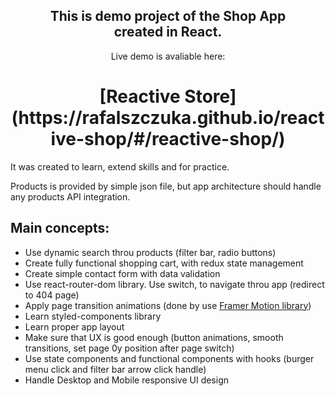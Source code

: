 <h2 align="center">This is demo project of the Shop App<br>created in React.</h2>

<p align="center">Live demo is avaliable here:</p>
<h1 align="center">[Reactive Store](https://rafalszczuka.github.io/reactive-shop/#/reactive-shop/)</h1>

It was created to learn, extend skills and for practice.

Products is provided by simple json file, but app architecture should handle any products API integration.

## Main concepts:

- Use dynamic search throu products (filter bar, radio buttons)
- Create fully functional shopping cart, with redux state management
- Create simple contact form with data validation
- Use react-router-dom library. Use switch, to navigate throu app (redirect to 404 page)
- Apply page transition animations (done by use [Framer Motion library](https://www.framer.com/api/motion/))
- Learn styled-components library
- Learn proper app layout
- Make sure that UX is good enough (button animations, smooth transitions, set page 0y position after page switch)
- Use state components and functional components with hooks (burger menu click and filter bar arrow click handle)
- Handle Desktop and Mobile responsive UI design
